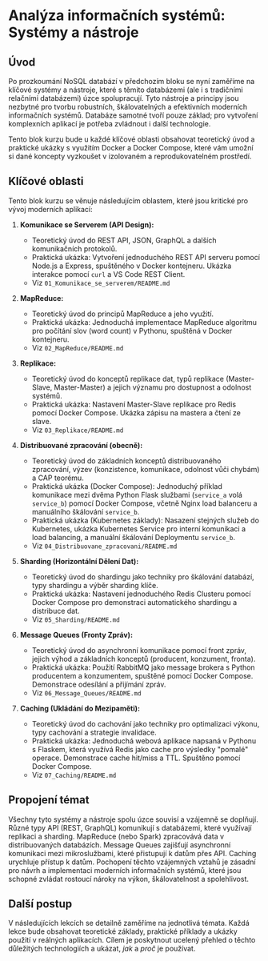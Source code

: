 # Analýza informačních systémů: Systémy a nástroje

## Úvod

Po prozkoumání NoSQL databází v předchozím bloku se nyní zaměříme na klíčové systémy a nástroje, které s těmito databázemi (ale i s tradičními relačními databázemi) úzce spolupracují. Tyto nástroje a principy jsou nezbytné pro tvorbu robustních, škálovatelných a efektivních moderních informačních systémů. Databáze samotné tvoří pouze základ; pro vytvoření komplexních aplikací je potřeba zvládnout i další technologie.

Tento blok kurzu bude u každé klíčové oblasti obsahovat teoretický úvod a praktické ukázky s využitím Docker a Docker Compose, které vám umožní si dané koncepty vyzkoušet v izolovaném a reprodukovatelném prostředí.

## Klíčové oblasti

Tento blok kurzu se věnuje následujícím oblastem, které jsou kritické pro vývoj moderních aplikací:

1.  **Komunikace se Serverem (API Design):**
    * Teoretický úvod do REST API, JSON, GraphQL a dalších komunikačních protokolů.
    * Praktická ukázka: Vytvoření jednoduchého REST API serveru pomocí Node.js a Express, spuštěného v Docker kontejneru. Ukázka interakce pomocí `curl` a VS Code REST Client.
    * Viz `01_Komunikace_se_serverem/README.md`

2.  **MapReduce:**
    * Teoretický úvod do principů MapReduce a jeho využití.
    * Praktická ukázka: Jednoduchá implementace MapReduce algoritmu pro počítání slov (word count) v Pythonu, spuštěná v Docker kontejneru.
    * Viz `02_MapReduce/README.md`

3.  **Replikace:**
    * Teoretický úvod do konceptů replikace dat, typů replikace (Master-Slave, Master-Master) a jejich významu pro dostupnost a odolnost systémů.
    * Praktická ukázka: Nastavení Master-Slave replikace pro Redis pomocí Docker Compose. Ukázka zápisu na mastera a čtení ze slave.
    * Viz `03_Replikace/README.md`

4.  **Distribuované zpracování (obecně):**
    * Teoretický úvod do základních konceptů distribuovaného zpracování, výzev (konzistence, komunikace, odolnost vůči chybám) a CAP teorému.
    * Praktická ukázka (Docker Compose): Jednoduchý příklad komunikace mezi dvěma Python Flask službami (`service_a` volá `service_b`) pomocí Docker Compose, včetně Nginx load balanceru a manuálního škálování `service_b`.
    * Praktická ukázka (Kubernetes základy): Nasazení stejných služeb do Kubernetes, ukázka Kubernetes Service pro interní komunikaci a load balancing, a manuální škálování Deploymentu `service_b`.
    * Viz `04_Distribuovane_zpracovani/README.md`

5.  **Sharding (Horizontální Dělení Dat):**
    * Teoretický úvod do shardingu jako techniky pro škálování databází, typy shardingu a výběr sharding klíče.
    * Praktická ukázka: Nastavení jednoduchého Redis Clusteru pomocí Docker Compose pro demonstraci automatického shardingu a distribuce dat.
    * Viz `05_Sharding/README.md`

6.  **Message Queues (Fronty Zpráv):**
    * Teoretický úvod do asynchronní komunikace pomocí front zpráv, jejich výhod a základních konceptů (producent, konzument, fronta).
    * Praktická ukázka: Použití RabbitMQ jako message brokera s Python producentem a konzumentem, spuštěné pomocí Docker Compose. Demonstrace odesílání a přijímání zpráv.
    * Viz `06_Message_Queues/README.md`

7.  **Caching (Ukládání do Mezipaměti):**
    * Teoretický úvod do cachování jako techniky pro optimalizaci výkonu, typy cachování a strategie invalidace.
    * Praktická ukázka: Jednoduchá webová aplikace napsaná v Pythonu s Flaskem, která využívá Redis jako cache pro výsledky "pomalé" operace. Demonstrace cache hit/miss a TTL. Spuštěno pomocí Docker Compose.
    * Viz `07_Caching/README.md` 

## Propojení témat

Všechny tyto systémy a nástroje spolu úzce souvisí a vzájemně se doplňují. Různé typy API (REST, GraphQL) komunikují s databázemi, které využívají replikaci a sharding. MapReduce (nebo Spark) zpracovává data v distribuovaných databázích. Message Queues zajišťují asynchronní komunikaci mezi mikroslužbami, které přistupují k datům přes API. Caching urychluje přístup k datům. Pochopení těchto vzájemných vztahů je zásadní pro návrh a implementaci moderních informačních systémů, které jsou schopné zvládat rostoucí nároky na výkon, škálovatelnost a spolehlivost.

## Další postup

V následujících lekcích se detailně zaměříme na jednotlivá témata. Každá lekce bude obsahovat teoretické základy, praktické příklady a ukázky použití v reálných aplikacích. Cílem je poskytnout ucelený přehled o těchto důležitých technologiích a ukázat, *jak* a *proč* je používat.
